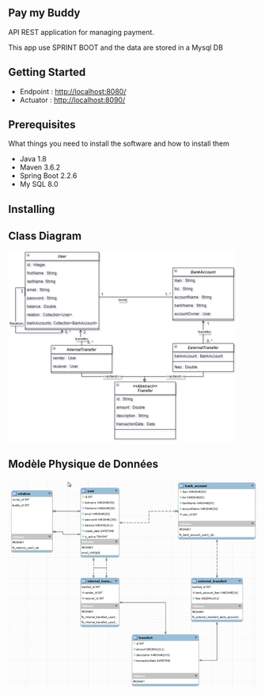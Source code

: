 <h2>Pay my Buddy</h2>


API REST application for managing payment. 

This app use SPRINT BOOT and the data are stored in a Mysql DB

<h2>Getting Started</h2>


* Endpoint : <http://localhost:8080/>
* Actuator : <http://localhost:8090/>


<h2>Prerequisites</h2>
What things you need to install the software and how to install them

* Java 1.8
* Maven 3.6.2
* Spring Boot 2.2.6
* My SQL 8.0

<h2>Installing</h2>



<h2>Class Diagram</h2>


<img src = "https://github.com/DomPOCR/paymybuddy/blob/develop/P6_DiagrammeUML.png" title = "Diagramme UML">

<h2>Modèle Physique de Données</h2>


<img src = "https://github.com/DomPOCR/paymybuddy/blob/develop/P6_MPD.png" title = "Diagramme UML">